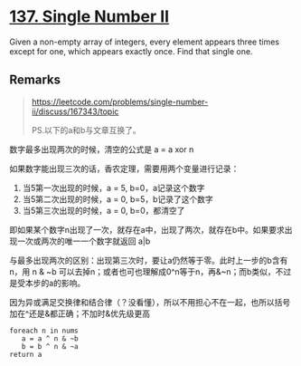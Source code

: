 # [137. Single Number II](https://leetcode.com/problems/single-number-ii)

Given a non-empty array of integers, every element appears three times except for one, which appears exactly once. Find that single one.

## Remarks

> https://leetcode.com/problems/single-number-ii/discuss/167343/topic
>
> PS.以下的a和b与文章互换了。

数字最多出现两次的时候，清空的公式是 a = a xor n

如果数字能出现三次的话，香农定理，需要用两个变量进行记录：

1. 当5第一次出现的时候，a = 5, b=0，a记录这个数字
2. 当5第二次出现的时候，a = 0, b=5，b记录了这个数字
3. 当5第三次出现的时候，a = 0, b=0，都清空了

即如果某个数字n出现了一次，就存在a中，出现了两次，就存在b中。如果要求出现一次或两次的唯一一个数字就返回 a|b

与最多出现两次的区别：出现第三次时，要让a仍然等于零。此时上一步的b含有n，用 n & ~b 可以去掉n；或者也可也理解成0^n等于n，再&~n；而b类似，不过是受本步的a的影响。

因为异或满足交换律和结合律（？没看懂），所以不用担心不在一起，也所以括号加在^还是&都正确；不加时&优先级更高

```
foreach n in nums
   a = a ^ n & ~b
   b = b ^ n & ~a
return a
```
